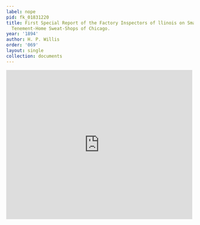 ```yaml
---
label: nope
pid: fk_01831220
title: First Special Report of the Factory Inspectors of llinois on Small-Pox in the
  Tenement-Home Sweat-Shops of Chicago.
year: '1894'
author: H. P. Willis
order: '069'
layout: single
collection: documents
---
```

<iframe src="https://northwestern.app.box.com/embed/s/ub17vjlw14gyr7i2z4wtutc8xek3cbc3?sortColumn=date&view=list" width="500" height="400" frameborder="0" allowfullscreen webkitallowfullscreen msallowfullscreen></iframe>
